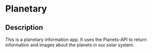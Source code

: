 # Planetary

## Description

This is a planetary information app. It uses the Planets-API to return information and images about the planets in our solar system.
